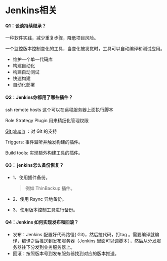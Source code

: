 # Jenkins相关



#### Q1：谈谈持续继承？

一种软件实践，减少重复步骤，降低项目风险。

一个监控版本控制变化的工具，当变化被发觉时，工具可以自动编译和测试应用。

- 维护一个单一代码库
- 构建自动化
- 构建自动测试
- 快速构建
- 自动化部署



#### Q2：Jenkins你都用了哪些插件？

ssh remote hosts       这个可以在远程服务器上面执行脚本

Role Strategy Plugin   用来精细化管理权限

[Git plugin](https://wiki.jenkins.io/display/JENKINS/Git+Plugin) ：对 Git 的支持



Triggers: 事件监听并触发构建的插件。

Build tools: 实现额外构建工具的插件。



#### Q3： jenkins怎么备份恢复？

- 1、使用插件备份。

  > 例如 ThinBackup 插件。

- 2、使用 Rsync 异地备份。

- 3、使用版本控制工具进行备份。



#### Q4：Jenkins 如何实现发布和回滚？

- 发布：Jenkins 配置好代码路径( Git)，然后拉代码，打tag 。需要编译就编译，编译之后推送到发布服务器（Jenkins 里面可以调脚本），然后从分发服务器往下分发到业务服务器上。
- 回滚：按照版本号到发布服务器找到对应的版本推送。